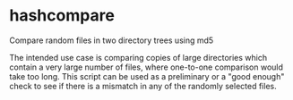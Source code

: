 hashcompare
===========

Compare random files in two directory trees using md5

The intended use case is comparing copies of large directories which contain a very large number of files, where one-to-one comparison would take too long. This script can be used as a preliminary or a "good enough" check to see if there is a mismatch in any of the randomly selected files.

